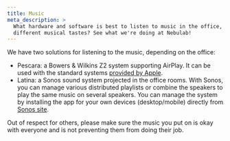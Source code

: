 ```yaml
---
title: Music
meta_description: >
  What hardware and software is best to listen to music in the office, and how do you reconcile
  different musical tastes? See what we're doing at Nebulab!
---
```


We have two solutions for listening to the music, depending on the office: 

* Pescara: a Bowers & Wilkins Z2 system supporting AirPlay. It can be used with the standard
  systems [provided by Apple](https://support.apple.com/en-us/HT202809).
* Latina: a Sonos sound system projected in the office rooms. With Sonos, you can manage various
  distributed playlists or combine the speakers to play the same music on several speakers. You can
  manage the system by installing the app for your own devices (desktop/mobile) directly from
  [Sonos site](https://www.sonos.com/redir/controller_software_mac).

Out of respect for others, please make sure the music you put on is okay with everyone and is not
preventing them from doing their job.
